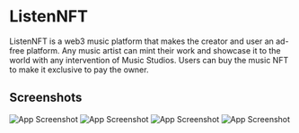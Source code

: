 
# ListenNFT

ListenNFT is a web3 music platform that makes the creator and user an ad-free platform. Any
music artist can mint their work and showcase it to the world with any intervention of Music
Studios.
Users can buy the music NFT to make it exclusive to pay the owner. 


## Screenshots

![App Screenshot](https://drive.google.com/file/d/14e73oI5xANcla6w8FCIzhSPz-Oyy45wV/view?usp=sharing)
![App Screenshot](https://drive.google.com/file/d/1vKseJnOyjAaD4-nG6e16fD6R2GdmEoPw/view?usp=sharing)
![App Screenshot](https://drive.google.com/file/d/1UWrsRyKdfpijpdDAxYfm0bC8Ejte9qF4/view?usp=sharing)
![App Screenshot](https://drive.google.com/file/d/1U47P1BBa4MmJ7qZhBsUY-aqAyu0P8Hzl/view?usp=sharing)

